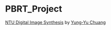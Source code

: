# PBRT_Project
[NTU Digital Image Synthesis](http://www.csie.ntu.edu.tw/~cyy/courses/rendering/16fall/overview/) by [Yung-Yu Chuang](https://www.csie.ntu.edu.tw/~cyy/)
